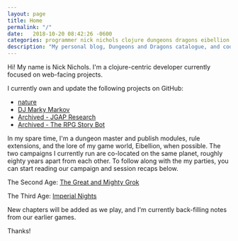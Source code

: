 ```yaml
---
layout: page
title: Home
permalink: "/"
date:   2018-10-20 08:42:26 -0600
categories: programmer nick nichols clojure dungeons dragons eibellion grok
description: "My personal blog, Dungeons and Dragons catalogue, and code playground"
---
```


Hi! My name is Nick Nichols. I'm a clojure-centric developer currently focused on web-facing projects.

I currently own and update the following projects on GitHub:

-   [nature](https://github.com/nnichols/nature)
-   [DJ Marky Markov](https://github.com/nnichols/dj-marky-markov)
-   [Archived - JGAP Research](https://github.com/nnichols/JGAP-Research)
-   [Archived - The RPG Story Bot](https://github.com/nnichols/rpg-story-bot)

In my spare time, I'm a dungeon master and publish modules, rule extensions, and the lore of my game world, Eibellion, when possible.
The two campaigns I currently run are co-located on the same planet, roughly eighty years apart from each other.
To follow along with the my parties, you can start reading our campaign and session recaps below.

The Second Age: [The Great and Mighty Grok](/dnd/the-great-and-mighty-grok)

The Third Age: [Imperial Nights](/dnd/imperial-nights)

New chapters will be added as we play, and I'm currently back-filling notes from our earlier games.

Thanks!
